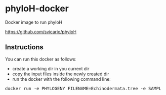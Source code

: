 # phyloH-docker
Docker image to run phyloH

https://github.com/svicario/phyloH

## Instructions

You can run this docker as follows:
- create a working dir in you current dir 
- copy the input files inside the newly created dir
- run the docker with the following command line:
<pre>
docker run -e PHYLOGENY_FILENAME=Echinodermata.tree -e SAMPLE_FILENAME=sampleTest -e GROUP_FILENAME=GroupTest -e OUTPUT=f5e25dd5-1d14-4863-858e-7e5f0c108d35 -e WORKDIR=/workdir -e OS_AUTH_URL="..." -e OS_USERNAME="...." -e OS_TENANT_NAME="...." -e OS_PASSWORD="..." -v $(pwd)/workdir:/workdir phylogenetic/phyloH-docker:latest
</pre>
